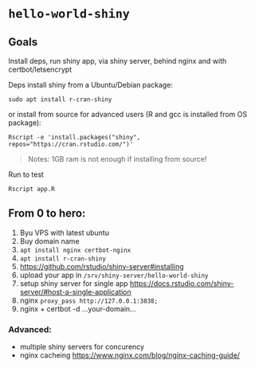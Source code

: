 # `hello-world-shiny`

## Goals

Install deps, run shiny app, via shiny server, behind nginx and with certbot/letsencrypt


Deps install shiny from a Ubuntu/Debian package:
```
sudo apt install r-cran-shiny
```

or install from source for advanced users (R and gcc is installed from OS package):
```
Rscript -e 'install.packages("shiny", repos="https://cran.rstudio.com/")'
```
> Notes: 1GB ram is not enough if installing from source!

Run to test
```
Rscript app.R
```

## From 0 to hero:

1) Byu VPS with latest ubuntu
2) Buy domain name
3) `apt install nginx certbot-nginx`
4) `apt install r-cran-shiny`
5) https://github.com/rstudio/shiny-server#installing
6) upload your app in `/srv/shiny-server/hello-world-shiny`
7) setup shiny server for single app https://docs.rstudio.com/shiny-server/#host-a-single-application
8) nginx `proxy_pass http://127.0.0.1:3838;`
8) nginx + certbot -d …your-domain…


### Advanced:
- multiple shiny servers for concurency
- nginx cacheing https://www.nginx.com/blog/nginx-caching-guide/
